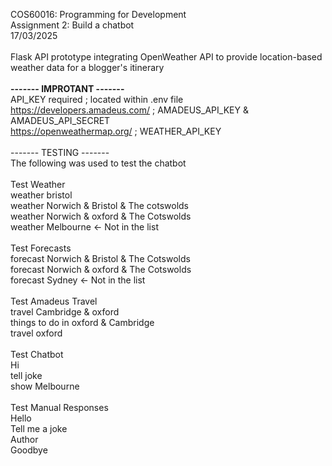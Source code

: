 COS60016: Programming for Development<br>
Assignment 2: Build a chatbot<br>
17/03/2025<br>
<br>
Flask API prototype integrating OpenWeather API to provide location-based weather data for a blogger's itinerary<br>
<br>
**------- IMPROTANT -------**<br>
API_KEY required ; located within .env file<br>
https://developers.amadeus.com/ ; AMADEUS_API_KEY & AMADEUS_API_SECRET<br>
https://openweathermap.org/ ; WEATHER_API_KEY<br>
<br>
------- TESTING -------<br>
The following was used to test the chatbot<br>
<br>
Test Weather<br>
weather bristol<br>
weather Norwich & Bristol & The cotswolds<br>
weather Norwich & oxford & The Cotswolds<br>
weather Melbourne <- Not in the list<br>
<br>
Test Forecasts<br>
forecast Norwich & Bristol & The Cotswolds<br>
forecast Norwich & oxford & The Cotswolds<br>
forecast Sydney <- Not in the list<br>
<br>
Test Amadeus Travel<br>
travel Cambridge & oxford<br>
things to do in oxford & Cambridge<br>
travel oxford<br>
<br>
Test Chatbot<br>
Hi<br>
tell joke<br>
show Melbourne<br>
<br>
Test Manual Responses<br>
Hello<br>
Tell me a joke<br>
Author<br>
Goodbye<br>
